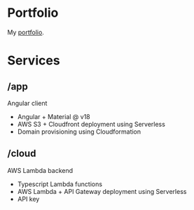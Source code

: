 # Portfolio

My [portfolio](https://johnschellinger.com).

# Services

## /app

Angular client

- Angular + Material @ v18
- AWS S3 + Cloudfront deployment using Serverless
- Domain provisioning using Cloudformation

## /cloud

AWS Lambda backend

- Typescript Lambda functions
- AWS Lambda + API Gateway deployment using Serverless
- API key